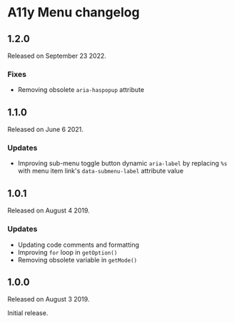 # A11y Menu changelog

## 1.2.0

Released on September 23 2022.

### Fixes

- Removing obsolete `aria-haspopup` attribute


## 1.1.0

Released on June 6 2021.

### Updates

- Improving sub-menu toggle button dynamic `aria-label` by replacing `%s` with menu item link's `data-submenu-label` attribute value


## 1.0.1

Released on August 4 2019.

### Updates

- Updating code comments and formatting
- Improving `for` loop in `getOption()`
- Removing obsolete variable in `getMode()`


## 1.0.0

Released on August 3 2019.

Initial release.
